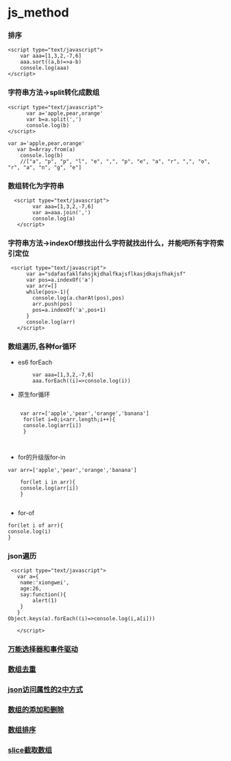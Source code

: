 # js_method
### 排序
```
<script type="text/javascript">
   	var aaa=[1,3,2,-7,6]
   	aaa.sort((a,b)=>a-b)
   	console.log(aaa)
</script>
```
### 字符串方法->split转化成数组
```
<script type="text/javascript">
      var a='apple,pear,orange'
      var b=a.split(',')
      console.log(b)
</script>
```
```
var a='apple,pear,orange'
   var b=Array.from(a)
    console.log(b)
    //["a", "p", "p", "l", "e", ",", "p", "e", "a", "r", ",", "o", "r", "a", "n", "g", "e"]
```
### 数组转化为字符串
```
  <script type="text/javascript">
      	var aaa=[1,3,2,-7,6]
   	    var a=aaa.join(',')
   	    console.log(a)
   </script>
```
### 字符串方法->indexOf想找出什么字符就找出什么，并能吧所有字符索引定位
```
 <script type="text/javascript">
      var a="sdafasfaklfahsjkjdhalfkajsflkasjdkajsfhakjsf"
      var pos=a.indexOf('a')
      var arr=[]
      while(pos>-1){
        console.log(a.charAt(pos),pos)
        arr.push(pos)
        pos=a.indexOf('a',pos+1)   
      }
      console.log(arr)
   </script>
```
### 数组遍历,各种for循环
- es6 forEach
```
        var aaa=[1,3,2,-7,6]
   	    aaa.forEach((i)=>console.log(i))
```
- 原生for循环
```

    var arr=['apple','pear','orange','banana']
     for(let i=0;i<arr.length;i++){
     console.log(arr[i])
     }

   
```
- for的升级版for-in
```
var arr=['apple','pear','orange','banana']

    for(let i in arr){
    console.log(arr[i])
    }


```
- for-of
```
for(let i of arr){
console.log(i)
}

```
### json遍历
```
 <script type="text/javascript">
   var a={
   	name:'xiongwei',
   	age:26,
   	say:function(){
   		alert(1)
   	}
   }
Object.keys(a).forEach((i)=>console.log(i,a[i]))

   </script>
```
### [万能选择器和事件驱动](http://www.jianshu.com/p/a733c7533aea)
### [数组去重](http://www.jianshu.com/p/412d2be6e09d)
### [json访问属性的2中方式](http://www.jianshu.com/p/268e6e0eabe3)
### [数组的添加和删除](http://www.jianshu.com/p/03327a3afddf)
### [数组排序](http://www.jianshu.com/p/63eeb39b2799)
### [slice截取数组](http://www.jianshu.com/p/50c835a5c2ec)
